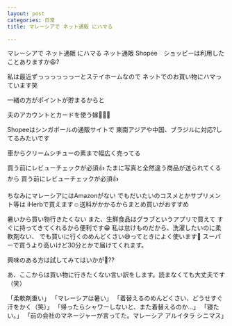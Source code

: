 ```yaml
---
layout: post
categories: 日常
title: マレーシアで ネット通販 にハマる

---
```

マレーシアで ネット通販 にハマる
ネット通販 Shopee　ショッピーは利用したことありますか😆?

私は最近ずっっっっっっーとステイホームなので
ネットでのお買い物にハマっています笑

一緒の方がポイントが貯まるからと

夫のアカウントとカードを使う嫁🤭🤭🤭

Shopeeはシンガポールの通販サイトで
東南アジアや中国、ブラジルに対応?してるみたいです

車からクリームシチューの素まで幅広く売ってる

買う前にレビューチェックが必須👍
たまに写真と全然違う商品が送られてくるから
買う前にレビューチェックが必須👍

ちなみにマレーシアにはAmazonがない
でもだいたいのコスメとかサプリメント等は
iHerbで買えます☺️送料がかかるからまとめ買いがおすすめ

暑いから買い物行きたくない
また、生鮮食品はグラブというアプリで買えて
すぐに持ってきてくれるから便利です😁
私は怠けものだから、洗濯したいのに柔軟剤ない、
でも買いに行くのめんどくさい😅ってときによく使います🤭
スーパーで買うより高いけど30分とかで届けてくれます。

興味のある方は試してみてはいかが🤗??

あ、ここからは買い物に行きたくない言い訳をします。読まなくても大丈夫です（笑）

「柔軟剤重い」
「マレーシアは暑い」
「着替えるのめんどくさい、どうせすぐ汗をかく（笑）」
「帰ったらシャワーしないと、また着替えるのか…」
「寝たい。」
「前の会社のマネージャーが言ってた。マレーシア アルイタラ シニマス」

